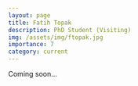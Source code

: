 ```yaml
---
layout: page
title: Fatih Topak
description: PhD Student (Visiting)
img: /assets/img/ftopak.jpg
importance: 7
category: current
---
```


Coming soon...